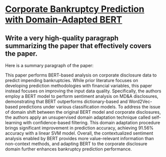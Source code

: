 # [Corporate Bankruptcy Prediction with Domain-Adapted BERT](https://arxiv.org/abs/2312.03194)

## Write a very high-quality paragraph summarizing the paper that effectively covers the paper.

 Here is a summary paragraph of the paper:

This paper performs BERT-based analysis on corporate disclosure data to predict impending bankruptcies. While prior literature focuses on developing prediction methodologies with financial variables, this paper instead focuses on improving the input data quality. Specifically, the authors employ a BERT model to perform sentiment analysis on MD&A disclosures, demonstrating that BERT outperforms dictionary-based and Word2Vec-based predictions under various classification models. To address the issue of domain shift between the original BERT model and corporate disclosures, the authors apply an unsupervised domain adaptation technique called self-learning with confidence-based filtering. This domain adaptation procedure brings significant improvement in prediction accuracy, achieving 91.56% accuracy with a linear SVM model. Overall, the contextualized sentiment analysis enabled by BERT provides more value-relevant information than non-context methods, and adapting BERT to the corporate disclosure domain further enhances bankruptcy prediction performance.
